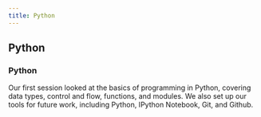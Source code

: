 ```yaml
---
title: Python
---
```


## Python

### Python

Our first session looked at the basics of programming in Python, covering data types, control and flow, functions, and modules. We also set up our tools for future work, including Python, IPython Notebook, Git, and Github.